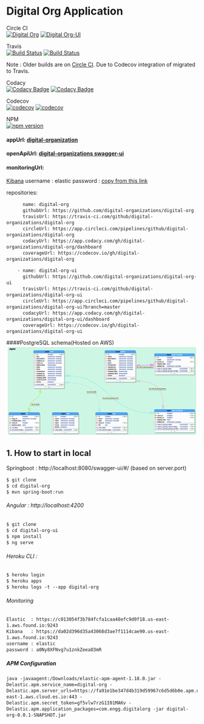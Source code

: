 # Digital Org Application

Circle CI   
[![Digital Org](https://circleci.com/gh/digital-organizations/digital-org.svg "CircleCI status")](https://circleci.com/gh/digital-organizations/digital-org)
[![Digital Org-UI](https://circleci.com/gh/digital-organizations/digital-org-ui.svg "CircleCI status")](https://circleci.com/gh/digital-organizations/digital-org-ui)

Travis    
[![Build Status](https://travis-ci.com/digital-organizations/digital-org.svg?token=uk63pxdAgoFGezW3mmw9&branch=master)](https://travis-ci.com/digital-organizations/digital-org)
[![Build Status](https://travis-ci.com/digital-organizations/digital-org-ui.svg?branch=master)](https://travis-ci.com/digital-organizations/digital-org-ui)

Note : Older builds are on [Circle CI](https://app.circleci.com/gh/digital-organizations/). Due to Codecov integration of migrated to Travis.

Codacy  
[![Codacy Badge](https://app.codacy.com/project/badge/Grade/a0080fc3dbe7469281991a52bfa02247)](https://www.codacy.com/gh/digital-organizations/digital-org/dashboard?utm_source=github.com&amp;utm_medium=referral&amp;utm_content=digital-organizations/digital-org&amp;utm_campaign=Badge_Grade)
[![Codacy Badge](https://app.codacy.com/project/badge/Grade/53084fdca1424bb9b0d3e8ec2bde57fc)](https://www.codacy.com/gh/digital-organizations/digital-org-ui/dashboard?utm_source=github.com&amp;utm_medium=referral&amp;utm_content=digital-organizations/digital-org-ui&amp;utm_campaign=Badge_Grade)

Codecov   
[![codecov](https://codecov.io/gh/digital-organizations/digital-org/branch/master/graph/badge.svg?token=2UCY3W0QLK)](https://codecov.io/gh/digital-organizations/digital-org)
[![codecov](https://codecov.io/gh/digital-organizations/digital-org-ui/branch/master/graph/badge.svg?token=2UCY3W0QLK)](https://codecov.io/gh/digital-organizations/digital-org-ui)

NPM  
[![npm version](https://badge.fury.io/js/%40angular%2Fcore.svg)](https://www.npmjs.com/@angular/core)
 
#### appUrl: [digital-organization](https://digital-organizations.github.io/digital-org.github.io/)
  
  
#### openApiUrl: [digital-organizations swagger-ui](https://digital-org.herokuapp.com/swagger-ui/#/)

#### monitoringUrl: 

[Kibana](https://da02d396d35a43068d3ae7f1114cae90.us-east-1.aws.found.io:9243)
username : elastic
password : [copy from this link](a0Ny8XFNvg7u1znkZeeaO3mR)

repositories: 

```    -
      name: digital-org
      githubUrl: https://github.com/digital-organizations/digital-org
      travisUrl: https://travis-ci.com/github/digital-organizations/digital-org
      circleUrl: https://app.circleci.com/pipelines/github/digital-organizations/digital-org
      codacyUrl: https://app.codacy.com/gh/digital-organizations/digital-org/dashboard
      coverageUrl: https://codecov.io/gh/digital-organizations/digital-org
```

```    
    - name: digital-org-ui
      githubUrl: https://github.com/digital-organizations/digital-org-ui
      travisUrl: https://travis-ci.com/github/digital-organizations/digital-org-ui
      circleUrl: https://app.circleci.com/pipelines/github/digital-organizations/digital-org-ui?branch=master
      codacyUrl: https://app.codacy.com/gh/digital-organizations/digital-org-ui/dashboard
      coverageUrl: https://codecov.io/gh/digital-organizations/digital-org-ui
```

####PostgreSQL schema(Hosted on AWS)
![digital](assets/images/digital.png)
  


## 1. How to start in local

Springboot : http://localhost:8080/swagger-ui/#/  (based on server.port)
```
$ git clone
$ cd digital-org
$ mvn spring-boot:run

```


###### Angular  : http://localhost:4200
```
$ git clone
$ cd digital-org-ui
$ npm install
$ ng serve

```

###### Heroku CLI :
```
$ heroku login
$ heroku apps
$ heroku logs -t --app digital-org
```

###### Monitoring 
```
Elastic  : https://c013054f3b784fcfa1caa48efc9d0f18.us-east-1.aws.found.io:9243
Kibana   : https://da02d396d35a43068d3ae7f1114cae90.us-east-1.aws.found.io:9243
username : elastic
password : a0Ny8XFNvg7u1znkZeeaO3mR
```

##### APM Configuration
```
java -javaagent:/Downloads/elastic-apm-agent-1.18.0.jar -Delastic.apm.service_name=digital-org -Delastic.apm.server_urls=https://fa91e1be347d4b319d59967c6d5d6b0e.apm.us-east-1.aws.cloud.es.io:443 -Delastic.apm.secret_token=gf5vlw7rzG1I01MAKv -Delastic.apm.application_packages=com.engg.digitalorg -jar digital-org-0.0.1-SNAPSHOT.jar
```


